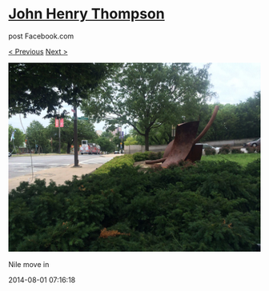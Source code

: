 # [John Henry Thompson](../README.md)
post Facebook.com

[< Previous](2014-08-01-10.md) [Next >](2014-08-01-12.md)

[![](../media/2014-08-01/Nile-move-in-10.jpg)](../README.md)

Nile move in

2014-08-01 07:16:18